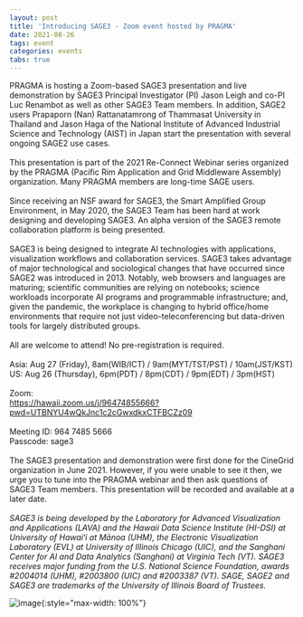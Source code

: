 ```yaml
---
layout: post
title: 'Introducing SAGE3 - Zoom event hosted by PRAGMA'
date: 2021-08-26
tags: event
categories: events
tabs: true
---
```


PRAGMA is hosting a Zoom-based SAGE3 presentation and live demonstration by SAGE3 Principal Investigator (PI) Jason Leigh and co-PI Luc Renambot as well as other SAGE3 Team members. In addition, SAGE2 users Prapaporn (Nan) Rattanatamrong of Thammasat University in Thailand and Jason Haga of the National Institute of Advanced Industrial Science and Technology (AIST) in Japan start the presentation with several ongoing SAGE2 use cases.<br><br>
This presentation is part of the 2021 Re-Connect Webinar series organized by the PRAGMA (Pacific Rim Application and Grid Middleware Assembly) organization. Many PRAGMA members are long-time SAGE users.<br><br>
Since receiving an NSF award for SAGE3, the Smart Amplified Group Environment, in May 2020, the SAGE3 Team has been hard at work designing and developing SAGE3. An alpha version of the SAGE3 remote collaboration platform is being presented.<br><br> 
SAGE3 is being designed to integrate AI technologies with applications, visualization workflows and collaboration services. SAGE3 takes advantage of major technological and sociological changes that have occurred since SAGE2 was introduced in 2013. Notably, web browsers and languages are maturing; scientific communities are relying on notebooks; science workloads incorporate AI programs and programmable infrastructure; and, given the pandemic, the workplace is changing to hybrid office/home environments that require not just video-teleconferencing but data-driven tools for largely distributed groups.<br><br>
All are welcome to attend! No pre-registration is required.<br><br>
Asia: Aug 27 (Friday), 8am(WIB/ICT) / 9am(MYT/TST/PST) / 10am(JST/KST)<br>
US:   Aug 26 (Thursday), 6pm(PDT) / 8pm(CDT) / 9pm(EDT) / 3pm(HST)<br><br>
Zoom:<br>
<a HREF="https://hawaii.zoom.us/j/96474855666?pwd=UTBNYU4wQkJnc1c2cGwxdkxCTFBCZz09
">https://hawaii.zoom.us/j/96474855666?pwd=UTBNYU4wQkJnc1c2cGwxdkxCTFBCZz09</a><br><br>
Meeting ID: 964 7485 5666<br>
Passcode: sage3<br><br>
The SAGE3 presentation and demonstration were first done for the CineGrid organization in June 2021. However, if you were unable to see it then, we urge you to tune into the PRAGMA webinar and then ask questions of SAGE3 Team members. This presentation will be recorded and available at a later date.<br><br>
<i>SAGE3 is being developed by the Laboratory for Advanced Visualization and Applications (LAVA) and the Hawaii Data Science Institute (HI-DSI) at University of Hawaiʻi at Mānoa (UHM), the Electronic Visualization Laboratory (EVL) at University of Illinois Chicago (UIC), and the Sanghani Center for AI and Data Analytics (Sanghani) at Virginia Tech (VT). SAGE3 receives major funding from the U.S. National Science Foundation, awards #2004014 (UHM), #2003800 (UIC) and #2003387 (VT). SAGE, SAGE2 and SAGE3 are trademarks of the University of Illinois Board of Trustees.</i>

![image](https://www.evl.uic.edu/output/originals/pragmalogo-copy.png-srcw.jpg){:style="max-width: 100%"}


